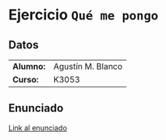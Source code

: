 # Ejercicio `Qué me pongo`

## Datos

|             |                   |
|-------------|-------------------|
| **Alumno:** | Agustín M. Blanco |
| **Curso:**  | K3053             |

 
## Enunciado

[Link al enunciado](https://docs.google.com/document/d/1k1f-9AuIohlBGB2soSNePJ6jLxM37_tZeSD-hW_esIQ)



